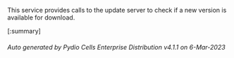 






This service provides calls to the update server to check if a new version is available for download.

[:summary]

###### Auto generated by Pydio Cells Enterprise Distribution v4.1.1 on 6-Mar-2023
